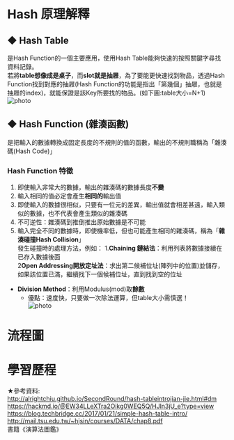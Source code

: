 # Hash 原理解釋
## ◆ Hash Table
  是Hash Function的一個主要應用，使用Hash Table能夠快速的按照關鍵字尋找資料記錄。                          
  若將**table想像成是桌子**，而**slot就是抽屜**，為了要能更快速找到物品，透過Hash Function找到對應的抽屜(Hash Function的功能是指出「第幾個」抽屜，也就是抽屜的index)，就能保證是該Key所要找的物品。(如下圖:table大小=N+1)
![photo](https://github.com/stopraining/LearningNote/blob/master/pic/hash1.JPG)
## ◆ Hash Function (雜湊函數)
  是把輸入的數據轉換成固定長度的不規則的值的函數，輸出的不規則職稱為「雜湊碼(Hash Code)」
### Hash Function 特徵
   1. 即使輸入非常大的數據，輸出的雜湊碼的數據長度**不變**                    
   2. 輸入相同的值必定會產生**相同的**輸出值               
   3. 即使輸入的數據很相似，只要有一位元的差異，輸出值就會相差甚遠，輸入類似的數據，也不代表會產生類似的雜湊碼                         
   4. 不可逆性：雜湊碼到推倒推出原始數據是不可能                    
   5. 輸入完全不同的數據時，即使機率低，但也可能產生相同的雜湊碼，稱為「**雜湊碰撞Hash Collision**」    
      發生碰撞時的處理方法，例如：
      1.**Chaining 鏈結法**：利用列表將數據接續在已存入數據後面    
      2**Open Addressing開放定址法**：求出第二候補位址(陣列中的位置)並儲存，如果該位置已滿，繼續找下一個候補位址，直到找到空的位址
   
  
   * **Division Method**：利用Modulus(mod)取**餘數**                   
      * 優點：速度快，只要做一次除法運算，但table大小需慎選！   
     ![photo](https://github.com/stopraining/LearningNote/blob/master/pic/hash2.JPG)
                       
                
###
   

    

# 流程圖

# 學習歷程


★參考資料:            
http://alrightchiu.github.io/SecondRound/hash-tableintrojian-jie.html#dm              
https://hackmd.io/@EW34LLeXTra2Oikg0WEQ5Q/HJln3jU_e?type=view                 
https://blog.techbridge.cc/2017/01/21/simple-hash-table-intro/                    
http://mail.tsu.edu.tw/~hjsin/courses/DATA/chap8.pdf                
書籍《演算法圖鑑》
